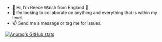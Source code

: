 - 👋 Hi, I’m Reece Walsh from England 🏴󠁧󠁢󠁥󠁮󠁧󠁿
- 💞️ I’m looking to collaborate on anything and everything that is within my level. 
- 📫 Send me a message or tag me for issues. 

[![Anurag's GitHub stats](https://github-readme-stats.vercel.app/api?username=reecewalsh&count_private=true)](https://github.com/anuraghazra/github-readme-stats)
<!---
reeceawalsh/reeceawalsh is a ✨ special ✨ repository because its `README.md` (this file) appears on your GitHub profile.
You can click the Preview link to take a look at your changes.
--->
